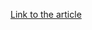 [Link to the article](https://cybersecuritynews.com/palo-alto-networks-released-a-mega-malware-analysis-tutorials/)
